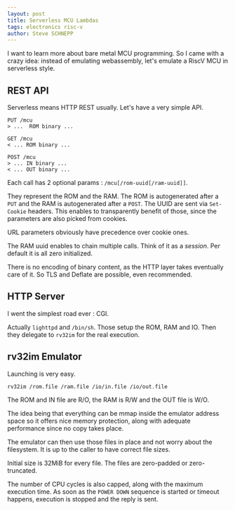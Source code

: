 ```yaml
---
layout: post
title: Serverless MCU Lambdas
tags: electronics risc-v
author: Steve SCHNEPP
---
```


I want to learn more about bare metal MCU programming.
So I came with a crazy idea: instead of emulating webassembly,
let's emulate a RiscV MCU in serverless style.

## REST API

Serverless means HTTP REST usually. Let's have a very simple API.

```
PUT /mcu
> ...  ROM binary ...

GET /mcu
< ... ROM binary ...

POST /mcu
> ... IN binary ...
< ... OUT binary ...
```

Each call has 2 optional params : `/mcu[/rom-uuid[/ram-uuid]]`.

They represent the ROM and the RAM. The ROM is autogenerated after a `PUT` and the RAM is autogenerated after a `POST`. The UUID are sent via `Set-Cookie` headers. This enables to transparently benefit of those, since the parameters are also picked from cookies.

URL parameters obviously have precedence over cookie ones.

The RAM uuid enables to chain multiple calls. Think of it as a *session*. Per default it is all zero initialized.

There is no encoding of binary content, as the HTTP layer takes eventually care of it. So TLS and Deflate are possible, even recommended.

## HTTP Server

I went the simplest road ever : CGI.

Actually `lighttpd` and `/bin/sh`. Those setup the ROM, RAM and IO. Then they delegate to `rv32im` for the real execution.

## rv32im Emulator

Launching is very easy.

```
rv32im /rom.file /ram.file /io/in.file /io/out.file
```

The ROM and IN file are R/O, the RAM is R/W and the OUT file is W/O.

The idea being that everything can be mmap inside the emulator address space so it offers nice memory protection, along with adequate performance since no copy takes place.

The emulator can then use those files in place and not worry about the filesystem. It is up to the caller to have correct file sizes.

Initial size is 32MiB for every file. The files are zero-padded or zero-truncated.

The number of CPU cycles is also capped, along with the maximum execution time. As soon as the `POWER DOWN` sequence is started or timeout happens, execution is stopped and the reply is sent.

